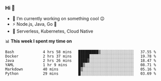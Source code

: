 ### Hi 👋

<!--
**nodejh/nodejh** is a ✨ _special_ ✨ repository because its `README.md` (this file) appears on your GitHub profile.

Here are some ideas to get you started:

- 🔭 I’m currently working on ...
- 🌱 I’m currently learning ...
- 👯 I’m looking to collaborate on ...
- 🤔 I’m looking for help with ...
- 💬 Ask me about ...
- 📫 How to reach me: ...
- 😄 Pronouns: ...
- ⚡ Fun fact: ...
-->

- 🔭 I’m currently working on something cool :wink:
- ⚡ Node.js, Java, Go :thought_balloon:
- 🤖 Serverless, Kubernetes, Cloud Native

📊 **This week I spent my time on**

<!--START_SECTION:waka-->

```text
Bash             4 hrs 58 mins   █████████▒░░░░░░░░░░░░░░░   37.55 %
Docker           2 hrs 37 mins   █████░░░░░░░░░░░░░░░░░░░░   19.78 %
Java             2 hrs 26 mins   ████▓░░░░░░░░░░░░░░░░░░░░   18.47 %
YAML             1 hr 9 mins     ██▒░░░░░░░░░░░░░░░░░░░░░░   08.71 %
Markdown         40 mins         █▒░░░░░░░░░░░░░░░░░░░░░░░   05.16 %
Python           29 mins         █░░░░░░░░░░░░░░░░░░░░░░░░   03.69 %
```

<!--END_SECTION:waka-->


<!--
:traffic_light: **Visitors**

![visitors](https://visitor-badge.glitch.me/badge?page_id=nodejh.nodejh)
-->
